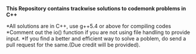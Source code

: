 **This Repository contains trackwise solutions to codemonk problems in C++**

*All solutions are in C++, use g++5.4 or above for compiling codes
*Comment out the io() function if you are not using file handling to provide input.
*If you find a better and efficient way to solve a poblem, do send a pull request for the same.(Due credit will be provided).






